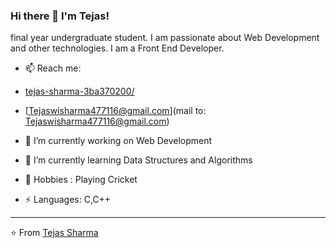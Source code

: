 ### Hi there 👋 I'm Tejas!
final year undergraduate student. I am passionate about Web Development and other technologies. I am a Front End Developer.

- 📫 Reach me: 
- [tejas-sharma-3ba370200/](https://www.linkedin.com/in/tejas-sharma-3ba370200/)
- [Tejaswisharma477116@gmail.com](mail to: Tejaswisharma477116@gmail.com)


- 🔭 I’m currently working on Web Development
- 🌱 I’m currently learning Data Structures and Algorithms
- 💬 Hobbies : Playing Cricket
-  ⚡ Languages: C,C++


---

⭐️ From [Tejas Sharma](https://github.com/tejas09012002)
